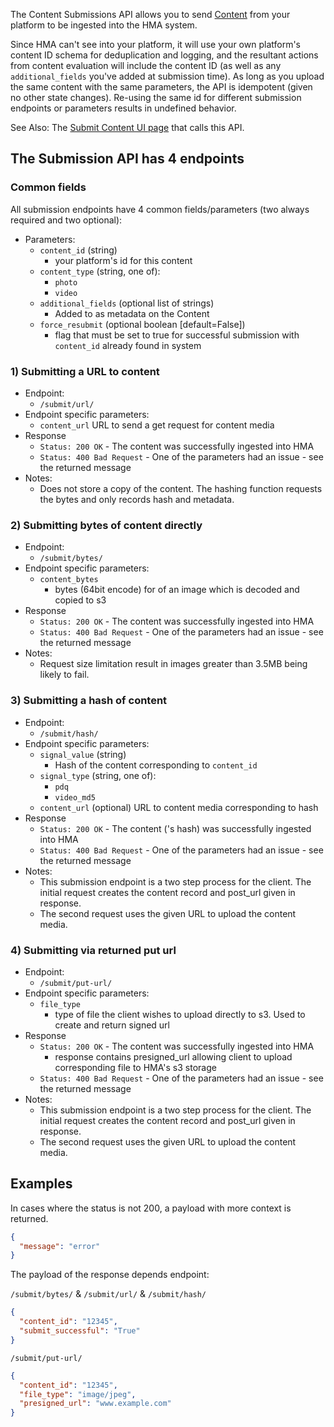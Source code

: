 The Content Submissions API allows you to send [Content](Glossary#content) from your platform to be ingested into the HMA system.

Since HMA can't see into your platform, it will use your own platform's content ID schema for deduplication and logging, and the resultant actions from content evaluation will include the content ID (as well as any `additional_fields` you've added at submission time). As long as you upload the same content with the same parameters, the API is idempotent (given no other state changes). Re-using the same id for different submission endpoints or parameters results in undefined behavior.

See Also:
The [Submit Content UI page](Submit-Content) that calls this API.

## The Submission API has 4 endpoints

### Common fields

All submission endpoints have 4 common fields/parameters (two always required and two optional):

- Parameters:
  - `content_id` (string)
    - your platform's id for this content
  - `content_type` (string, one of):
    - `photo`
    - `video`
  - `additional_fields` (optional list of strings)
    - Added to as metadata on the Content
  - `force_resubmit` (optional boolean [default=False])
    - flag that must be set to true for successful submission with `content_id` already found in system


### 1) Submitting a URL to content

- Endpoint:
  - `/submit/url/`
- Endpoint specific parameters:
  - `content_url`
    URL to send a get request for content media
- Response
  - `Status: 200 OK` - The content was successfully ingested into HMA
  - `Status: 400 Bad Request` - One of the parameters had an issue - see the returned message
- Notes:
  - Does not store a copy of the content. The hashing function requests the bytes and only records hash and metadata.

### 2) Submitting bytes of content directly

- Endpoint:
  - `/submit/bytes/`
- Endpoint specific parameters:
  - `content_bytes`
    - bytes (64bit encode) for of an image which is decoded and copied to s3
- Response
  - `Status: 200 OK` - The content was successfully ingested into HMA
  - `Status: 400 Bad Request` - One of the parameters had an issue - see the returned message
- Notes:
  - Request size limitation result in images greater than 3.5MB being likely to fail.

### 3) Submitting a hash of content

- Endpoint:
  - `/submit/hash/`
- Endpoint specific parameters:
  - `signal_value` (string)
    - Hash of the content corresponding to `content_id`
  - `signal_type` (string, one of):
    - `pdq`
    - `video_md5`
  - `content_url` (optional)
    URL to content media corresponding to hash
- Response
  - `Status: 200 OK` - The content ('s hash) was successfully ingested into HMA
  - `Status: 400 Bad Request` - One of the parameters had an issue - see the returned message
- Notes:
  - This submission endpoint is a two step process for the client. The initial request creates the content record and post_url given in response.
  - The second request uses the given URL to upload the content media.  

### 4) Submitting via returned put url

- Endpoint:
  - `/submit/put-url/`
- Endpoint specific parameters:
  - `file_type`
    - type of file the client wishes to upload directly to s3. Used to create and return signed url
- Response
  - `Status: 200 OK` - The content was successfully ingested into HMA
    - response contains presigned_url allowing client to upload corresponding file to HMA's s3 storage
  - `Status: 400 Bad Request` - One of the parameters had an issue - see the returned message
- Notes:
  - This submission endpoint is a two step process for the client. The initial request creates the content record and post_url given in response.
  - The second request uses the given URL to upload the content media.  

## Examples

In cases where the status is not 200, a payload with more context is returned.

```json
{
  "message": "error"
}
```

The payload of the response depends endpoint:

`/submit/bytes/` & `/submit/url/` & `/submit/hash/`

```json
{
  "content_id": "12345",
  "submit_successful": "True"
}
```

`/submit/put-url/`

```json
{
  "content_id": "12345",
  "file_type": "image/jpeg",
  "presigned_url": "www.example.com"
}
```
